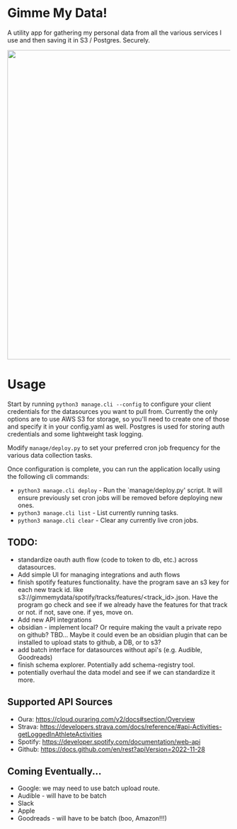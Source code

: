 # Gimme My Data!

A utility app for gathering my personal data from all the various services I use and then saving it in S3 / Postgres.   Securely.  

<img src="https://user-images.githubusercontent.com/2133615/235820536-2ce17b67-608c-46b3-9806-f41dd56e8721.png" width="700">

# Usage

Start by running `python3 manage.cli --config` to configure your client credentials for the datasources you want to pull from.  Currently the only options are to use AWS S3 for storage, so you'll need to create one of those and specify it in your config.yaml as well.   Postgres is used for storing auth credentials and some lightweight task logging. 

Modify `manage/deploy.py` to set your preferred cron job frequency for the various data collection tasks.

Once configuration is complete, you can run the application locally using the following cli commands:
- `python3 manage.cli deploy` - Run the `manage/deploy.py' script.  It will ensure previously set cron jobs will be removed before deploying new ones.
- `python3 manage.cli list` - List currently running tasks.
- `python3 manage.cli clear` - Clear any currently live cron jobs. 


## TODO: 
- standardize oauth auth flow (code to token to db, etc.) across datasources.
- Add simple UI for managing integrations and auth flows
- finish spotify features functionality.   have the program save an s3 key for each new track id.   like s3://gimmemydata/spotify/tracks/features/<track_id>.json.   Have the program go check and see if we already have the features for that track or not.  if not, save one.  if yes, move on.  
- Add new API integrations
- obsidian - implement local?  Or require making the vault a private repo on github?  TBD...   Maybe it could even be an obsidian plugin that can be installed to upload stats to github, a DB, or to s3?
- add batch interface for datasources without api's (e.g. Audible, Goodreads)
- finish schema explorer.   Potentially add schema-registry tool.
- potentially overhaul the data model and see if we can standardize it more.  

## Supported API Sources
- Oura: https://cloud.ouraring.com/v2/docs#section/Overview
- Strava: https://developers.strava.com/docs/reference/#api-Activities-getLoggedInAthleteActivities
- Spotify: https://developer.spotify.com/documentation/web-api
- Github: https://docs.github.com/en/rest?apiVersion=2022-11-28

## Coming Eventually...
- Google: we may need to use batch upload route.  
- Audible - will have to be batch
- Slack
- Apple
- Goodreads - will have to be batch (boo, Amazon!!!)